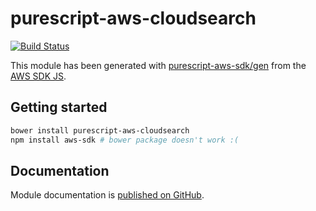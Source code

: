 # purescript-aws-cloudsearch

[![Build Status](https://app.wercker.com/status/5909b9e96d1080804b17a28f72f87b6b/s/master)](https://app.wercker.com/project/byKey/5909b9e96d1080804b17a28f72f87b6b)

This module has been generated with [purescript-aws-sdk/gen](https://github.com/purescript-aws-sdk/gen) from the [AWS SDK JS](https://github.com/aws/aws-sdk-js).

## Getting started

```sh
bower install purescript-aws-cloudsearch
npm install aws-sdk # bower package doesn't work :(
```

## Documentation

Module documentation is [published on GitHub](https://github.com/purescript-aws-sdk/purescript-aws-cloudsearch/tree/master/docs).
